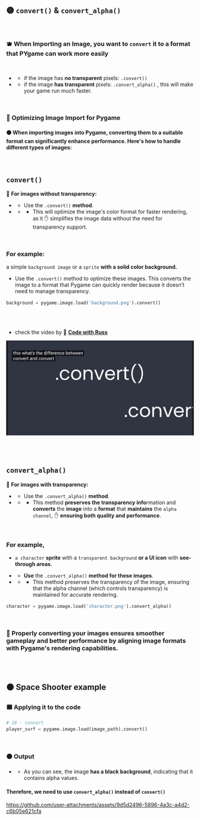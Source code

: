

## 🟡 `convert()` &   `convert_alpha()`

<br>

###   🫐 When Importing an Image, you want to `convert` it to a format that PYgame can work more easily

<br>

- -  if the image has **no transparent** pixels: `.convert()`

- -  if the image **has transparent** pixels: `.convert_alpha()` , this will make your game run much faster.



<br>

### 🧶 Optimizing Image Import for Pygame


#### 🟠 When importing images into Pygame, converting them to a suitable format can significantly enhance performance. Here's how to handle different types of images:

<br>

##  `convert()`

🔸 **For images without transparency:**

- -  Use the `.convert()` **method**.

- - - This will optimize the image's color format for faster rendering, as it ✋ simplifies the image data without the need for transparency support.

<br>

### For example:

a simple `background image` or a `sprite` **with a solid color background.**

-  Use the `.convert()` method to optimize these images. This converts the image to a format that Pygame can quickly render because it doesn’t need to manage transparency.

```python
background = pygame.image.load('background.png').convert()
```
 <br>
 <br>

 - check the video by 🌟  [**Code with Russ**](https://youtu.be/z_tLkRMw-2Y?si=saYnzZFNh6kgGWdZ)


 [<img src="./convert_and_convertAlpha_00.gif"/>](https://youtu.be/z_tLkRMw-2Y?si=saYnzZFNh6kgGWdZ)



<br>
<br>



## `convert_alpha()`

🔸 **For images with transparency:**

- -  Use the `.convert_alpha()` **method**.

- - - This method **preserves the transparency info**rmation and **converts** the **image** into a **format** that **maintains** the `alpha channel`, ✋ **ensuring both quality and performance**.


<br>


### For example,


- `a character` **sprite** with a `transparent background` **or a UI icon** with **see-through areas**.

- - **Use** the `.convert_alpha()` **method for these images**.

- - - This method preserves the transparency of the image, ensuring that the alpha channel (which controls transparency) is maintained for accurate rendering.


```python
character = pygame.image.load('character.png').convert_alpha()
```

<br>

### 🧶 Properly converting your images ensures smoother gameplay and better performance by aligning image formats with Pygame's rendering capabilities.

<br>
<br>


## 🟤 Space Shooter example

 ### 🟦 Applying it to the code

 ```python
 # 18 - convert
player_surf = pygame.image.load(image_path).convert()
 ```


<br>

### 🟠 Output

 - - As you can see, the image **has a black background**, indicating that it contains alpha values.

 #### Therefore, we need to use `convert_alpha()` instead of `convert()`

https://github.com/user-attachments/assets/9d5d2496-5896-4a3c-a4d2-c6b05e621cfa

